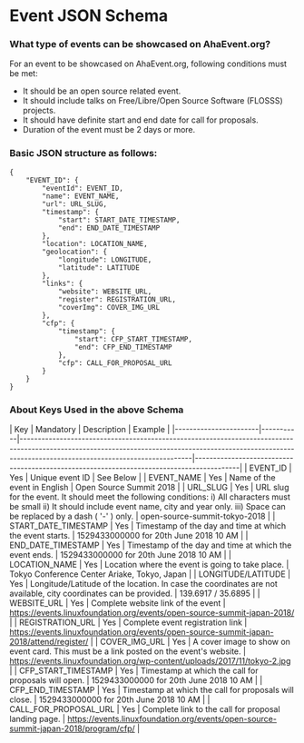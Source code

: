 # Event JSON Schema

### What type of events can be showcased on AhaEvent.org?

For an event to be showcased on AhaEvent.org, following conditions must be met:
- It should be an open source related event.
- It should include talks on Free/Libre/Open Source Software (FLOSSS) projects.
- It should have definite start and end date for call for proposals.
- Duration of the event must be 2 days or more.


### Basic JSON structure as follows:

```
{
    "EVENT_ID": {
        "eventId": EVENT_ID,
        "name": EVENT_NAME,
        "url": URL_SLUG,
        "timestamp": {
            "start": START_DATE_TIMESTAMP,
            "end": END_DATE_TIMESTAMP
        },
        "location": LOCATION_NAME,
        "geolocation": {
            "longitude": LONGITUDE,
            "latitude": LATITUDE
        },
        "links": {
            "website": WEBSITE_URL,
            "register": REGISTRATION_URL,
            "coverImg": COVER_IMG_URL
        },
        "cfp": {
            "timestamp": {
                "start": CFP_START_TIMESTAMP,
                "end": CFP_END_TIMESTAMP
            },
            "cfp": CALL_FOR_PROPOSAL_URL
        }
    }
}
```

### About Keys Used in the above Schema

| Key                   | Mandatory | Description
| Example                                                                                  |
|-----------------------|-----------|-----------------------------------------------------------------------------------------------------------------------------------------------------------------------------------------------------------|------------------------------------------------------------------------------------------|
| EVENT_ID              | Yes       | Unique event ID
| See Below                                                                                |
| EVENT_NAME            | Yes       | Name of the event in English
| Open Source Summit 2018                                                                  |
| URL_SLUG              | Yes       | URL slug for the event. It should meet the following conditions: i) All characters
must be small ii) It should include event name, city and year only. iii) Space can be replaced by a dash ( '-' ) only. |
open-source-summit-tokyo-2018                                                            |
| START_DATE_TIMESTAMP  | Yes       | Timestamp of the day and time at which the event starts.
| 1529433000000 for 20th June 2018 10 AM                                                   |
| END_DATE_TIMESTAMP    | Yes       | Timestamp of the day and time at which the event ends.
| 1529433000000 for 20th June 2018 10 AM                                                   |
| LOCATION_NAME         | Yes       | Location where the event is going to take place.
| Tokyo Conference Center Ariake, Tokyo, Japan                                             |
| LONGITUDE/LATITUDE    | Yes       | Longitude/Latitude of the location. In case the coordinates are not available,
city coordinates can be provided.
| 139.6917 / 35.6895                                                                       |
| WEBSITE_URL           | Yes       | Complete website link of the event
| https://events.linuxfoundation.org/events/open-source-summit-japan-2018/                 |
| REGISTRATION_URL      | Yes       | Complete event registration link
| https://events.linuxfoundation.org/events/open-source-summit-japan-2018/attend/register/ |
| COVER_IMG_URL         | Yes       | A cover image to show on event card. This must be a link posted on the event's
website.
| https://events.linuxfoundation.org/wp-content/uploads/2017/11/tokyo-2.jpg                |
| CFP_START_TIMESTAMP   | Yes       | Timestamp at which the call for proposals will open.
| 1529433000000 for 20th June 2018 10 AM                                                   |
| CFP_END_TIMESTAMP     | Yes       | Timestamp at which the call for proposals will close.
| 1529433000000 for 20th June 2018 10 AM                                                   |
| CALL_FOR_PROPOSAL_URL | Yes       | Complete link to the call for proposal landing page.
| https://events.linuxfoundation.org/events/open-source-summit-japan-2018/program/cfp/     |


